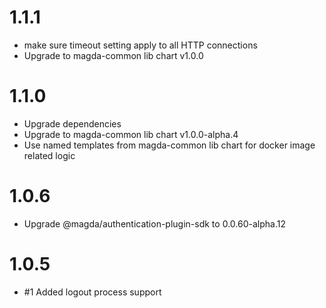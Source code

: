 # 1.1.1

- make sure timeout setting apply to all HTTP connections
- Upgrade to magda-common lib chart v1.0.0

# 1.1.0

- Upgrade dependencies
- Upgrade to magda-common lib chart v1.0.0-alpha.4
- Use named templates from magda-common lib chart for docker image related logic

# 1.0.6

- Upgrade @magda/authentication-plugin-sdk to 0.0.60-alpha.12

# 1.0.5

- #1 Added logout process support